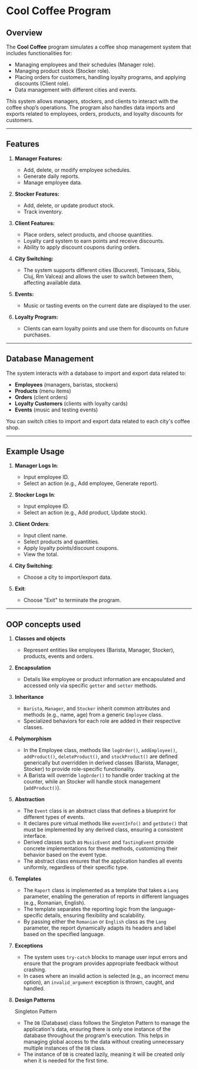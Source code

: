 # Cool Coffee Program

## Overview

The **Cool Coffee** program simulates a coffee shop management system that includes functionalities for:

- Managing employees and their schedules (Manager role).
- Managing product stock (Stocker role).
- Placing orders for customers, handling loyalty programs, and applying discounts (Client role).
- Data management with different cities and events.
  
This system allows managers, stockers, and clients to interact with the coffee shop’s operations. The program also handles data imports and exports related to employees, orders, products, and loyalty discounts for customers.

---

## Features

1. **Manager Features:**
   - Add, delete, or modify employee schedules.
   - Generate daily reports.
   - Manage employee data.

1. **Stocker Features:**
   - Add, delete, or update product stock.
   - Track inventory.

1. **Client Features:**
   - Place orders, select products, and choose quantities.
   - Loyalty card system to earn points and receive discounts.
   - Ability to apply discount coupons during orders.

1. **City Switching:**
   - The system supports different cities (Bucuresti, Timisoara, Sibiu, Cluj, Rm Valcea) and allows the user to switch between them, affecting available data.

1. **Events:**
   - Music or tasting events on the current date are displayed to the user.

1. **Loyalty Program:**
   - Clients can earn loyalty points and use them for discounts on future purchases.

---

## Database Management

The system interacts with a database to import and export data related to:

- **Employees** (managers, baristas, stockers)
- **Products** (menu items)
- **Orders** (client orders)
- **Loyalty Customers** (clients with loyalty cards)
- **Events** (music and testing events)

You can switch cities to import and export data related to each city's coffee shop.

---

## Example Usage

1. **Manager Logs In**:
   - Input employee ID.
   - Select an action (e.g., Add employee, Generate report).

1. **Stocker Logs In**:
   - Input employee ID.
   - Select an action (e.g., Add product, Update stock).

1. **Client Orders**:
   - Input client name.
   - Select products and quantities.
   - Apply loyalty points/discount coupons.
   - View the total.

1. **City Switching**:
   - Choose a city to import/export data.

1. **Exit**:
   - Choose "Exit" to terminate the program.

---

## OOP concepts used

1. **Classes and objects**
   - Represent entities like employees (Barista, Manager, Stocker), products, events and orders.

1. **Encapsulation**
   - Details like employee or product information are encapsulated and accessed only via specific `getter` and `setter` methods.

1. **Inheritance**
   - `Barista`, `Manager`, and `Stocker` inherit common attributes and methods (e.g., name, age) from a generic `Employee` class.
   - Specialized behaviors for each role are added in their respective classes.

1. **Polymorphism**
   - In the Employee class, methods like `logOrder()`, `addEmployee()`, `addProduct()`, `deleteProduct()`, and `stockProduct()` are defined generically but overridden in derived classes (Barista, Manager, Stocker) to provide role-specific functionality.
   - A Barista will override `logOrder()` to handle order tracking at the counter, while an Stocker will handle stock management (`addProduct()`).

1. **Abstraction**
   - The `Event` class is an abstract class that defines a blueprint for different types of events.
   - It declares pure virtual methods like `eventInfo()` and `getDate()` that must be implemented by any derived class, ensuring a consistent interface.
   - Derived classes such as `MusicEvent` and `TastingEvent` provide concrete implementations for these methods, customizing their behavior based on the event type.
   - The abstract class ensures that the application handles all events uniformly, regardless of their specific type.

1. **Templates**
   - The `Raport` class is implemented as a template that takes a `Lang` parameter, enabling the generation of reports in different languages (e.g., Romanian, English).
   - The template separates the reporting logic from the language-specific details, ensuring flexibility and scalability.
   - By passing either the `Romanian` or `English` class as the `Lang` parameter, the report dynamically adapts its headers and label based on the specified language.

1. **Exceptions**
   - The system uses `try-catch` blocks to manage user input errors and ensure that the program provides appropriate feedback without crashing.
   - In cases where an invalid action is selected (e.g., an incorrect menu option), an `invalid_argument` exception is thrown, caught, and handled.

1. **Design Patterns**

   Singleton Pattern
   - The `DB` (Database) class follows the Singleton Pattern to manage the application's data, ensuring there is only one instance of the database throughout the program's execution. This helps in managing global access to the data without creating unnecessary multiple instances of the `DB` class.
   - The instance of `DB` is created lazily, meaning it will be created only when it is needed for the first time.
